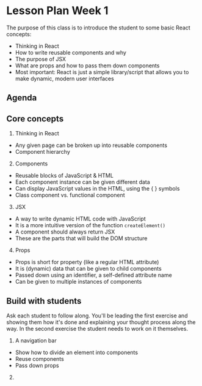 # Lesson Plan Week 1

The purpose of this class is to introduce the student to some basic React concepts:

- Thinking in React
- How to write reusable components and why
- The purpose of JSX
- What are props and how to pass them down components
- Most important: React is just a simple library/script that allows you to make dynamic, modern user interfaces

## Agenda

## Core concepts

1. Thinking in React

- Any given page can be broken up into reusable components
- Component hierarchy

2. Components

- Reusable blocks of JavaScript & HTML
- Each component instance can be given different data
- Can display JavaScript values in the HTML, using the { } symbols
- Class component vs. functional component

3. JSX

- A way to write dynamic HTML code with JavaScript
- It is a more intuitive version of the function `createElement()`
- A component should always return JSX
- These are the parts that will build the DOM structure

4. Props

- Props is short for property (like a regular HTML attribute)
- It is (dynamic) data that can be given to child components
- Passed down using an identifier, a self-defined attribute name
- Can be given to multiple instances of components

## Build with students

Ask each student to follow along. You'll be leading the first exercise and showing them how it's done and explaining your thought process along the way. In the second exercise the student needs to work on it themselves.

1. A navigation bar

- Show how to divide an element into components
- Reuse components
- Pass down props

2.
